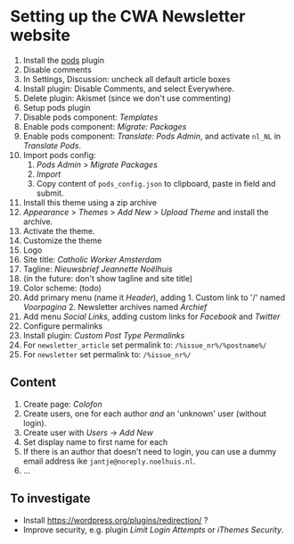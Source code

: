 # Setting up the CWA Newsletter website

1. Install the [pods](https://wordpress.org/plugins/pods/) plugin
2. Disable comments
  1. In Settings, Discussion: uncheck all default article boxes
  2. Install plugin: Disable Comments, and select Everywhere.
  3. Delete plugin: Akismet (since we don't use commenting)
3. Setup pods plugin
  1. Disable pods component: _Templates_
  2. Enable pods component: _Migrate: Packages_
  3. Enable pods component: _Translate: Pods Admin_, and activate `nl_NL` in _Translate Pods_.
  4. Import pods config:
      1. _Pods Admin_ > _Migrate Packages_
      2. _Import_
      3. Copy content of `pods_config.json` to clipboard, paste in field and submit.
4. Install this theme using a zip archive
  1. _Appearance_ > _Themes_ > _Add New_ > _Upload Theme_ and install the archive.
  2. Activate the theme.
5. Customize the theme
  1. Logo
  2. Site title: _Catholic Worker Amsterdam_
  3. Tagline: _Nieuwsbrief Jeannette Noëlhuis_
  4. (in the future: don't show tagline and site title)
  5. Color scheme: (todo)
  6. Add primary menu (name it _Header_), adding
    1. Custom link to '/' named _Voorpagina_
    2. Newsletter archives named _Archief_
  7. Add menu _Social Links_, adding custom links for _Facebook_ and _Twitter_
6. Configure permalinks
  1. Install plugin: _Custom Post Type Permalinks_
  2. For `newsletter_article` set permalink to: `/%issue_nr%/%postname%/`
  3. For `newsletter` set permalink to: `/%issue_nr%/`

## Content
1. Create page: _Colofon_
2. Create users, one for each author _and_ an 'unknown' user (without login).
  1. Create user with _Users_ -> _Add New_
  2. Set display name to first name for each
  3. If there is an author that doesn't need to login, you can use a dummy
     email address ike `jantje@noreply.noelhuis.nl`.
3. ...

## To investigate

- Install https://wordpress.org/plugins/redirection/ ?
- Improve security, e.g. plugin _Limit Login Attempts_ or _iThemes Security_.
